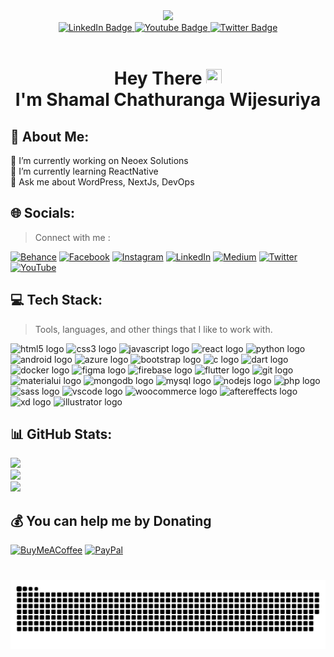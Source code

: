 <div id="header" align="center">
  <img src="https://media.giphy.com/media/M9gbBd9nbDrOTu1Mqx/giphy.gif" width="100"/>
</div>

<div id="badges" align="center">
  <a href="https://www.linkedin.com/in/stephanrz/">
    <img src="https://img.shields.io/badge/LinkedIn-blue?style=for-the-badge&logo=linkedin&logoColor=white" alt="LinkedIn Badge"/>
  </a>
  <a href="https://www.youtube.com/channel/UC0dWGLOBX4J1faAnBMv-A_A">
    <img src="https://img.shields.io/badge/YouTube-red?style=for-the-badge&logo=youtube&logoColor=white" alt="Youtube Badge"/>
  </a>
  <a href="https://twitter.com/stephan_rz">
    <img src="https://img.shields.io/badge/Twitter-blue?style=for-the-badge&logo=twitter&logoColor=white" alt="Twitter Badge"/>
  </a>
</div>

<div id="stats" align="center">
<img src="https://komarev.com/ghpvc/?username=stephan-rz&style=flat-square&color=brightgreen" alt="" align="center"/>
</div>
<h1 align="center">
 
  Hey There
  <img src="https://media.giphy.com/media/hvRJCLFzcasrR4ia7z/giphy.gif" width="25px" height="25px"/><br>
  I'm Shamal Chathuranga Wijesuriya
</h1>

## 💫 About Me:
🔭 I’m currently working on Neoex Solutions<br>🌱 I’m currently learning ReactNative<br>💬 Ask me about WordPress, NextJs, DevOps<br>


## 🌐 Socials:

> Connect with me :

[![Behance](https://img.shields.io/badge/Behance-1769ff?logo=behance&logoColor=white)](https://behance.net/shamalchathur) [![Facebook](https://img.shields.io/badge/Facebook-%231877F2.svg?logo=Facebook&logoColor=white)](https://facebook.com/stephanrz98) [![Instagram](https://img.shields.io/badge/Instagram-%23E4405F.svg?logo=Instagram&logoColor=white)](https://instagram.com/stephan_rz) [![LinkedIn](https://img.shields.io/badge/LinkedIn-%230077B5.svg?logo=linkedin&logoColor=white)](https://linkedin.com/in/stephanrz) [![Medium](https://img.shields.io/badge/Medium-12100E?logo=medium&logoColor=white)](https://medium.com/@@shamalchathuranga2) [![Twitter](https://img.shields.io/badge/Twitter-%231DA1F2.svg?logo=Twitter&logoColor=white)](https://twitter.com/stephan_rz) [![YouTube](https://img.shields.io/badge/YouTube-%23FF0000.svg?logo=YouTube&logoColor=white)](https://youtube.com/c/UC0dWGLOBX4J1faAnBMv-A_A) 

## 💻 Tech Stack:

> Tools, languages, and other things that I like to work with.

<div align="left">
  <img src="https://cdn.jsdelivr.net/gh/devicons/devicon/icons/html5/html5-original.svg" height="30" width="42" alt="html5 logo"  />
  <img src="https://cdn.jsdelivr.net/gh/devicons/devicon/icons/css3/css3-original.svg" height="30" width="42" alt="css3 logo"  />
  <img src="https://cdn.jsdelivr.net/gh/devicons/devicon/icons/javascript/javascript-original.svg" height="30" width="42" alt="javascript logo"  />
  <img src="https://cdn.jsdelivr.net/gh/devicons/devicon/icons/react/react-original.svg" height="30" width="42" alt="react logo"  />
  <img src="https://cdn.jsdelivr.net/gh/devicons/devicon/icons/python/python-original.svg" height="30" width="42" alt="python logo"  />
  <img src="https://cdn.jsdelivr.net/gh/devicons/devicon/icons/android/android-original.svg" height="30" width="42" alt="android logo"  />
  <img src="https://cdn.jsdelivr.net/gh/devicons/devicon/icons/azure/azure-original.svg" height="30" width="42" alt="azure logo"  />
  <img src="https://cdn.jsdelivr.net/gh/devicons/devicon/icons/bootstrap/bootstrap-original.svg" height="30" width="42" alt="bootstrap logo"  />
  <img src="https://cdn.jsdelivr.net/gh/devicons/devicon/icons/c/c-original.svg" height="30" width="42" alt="c logo"  />
  <img src="https://cdn.jsdelivr.net/gh/devicons/devicon/icons/dart/dart-original.svg" height="30" width="42" alt="dart logo"  />
  <img src="https://cdn.jsdelivr.net/gh/devicons/devicon/icons/docker/docker-original.svg" height="30" width="42" alt="docker logo"  />
  <img src="https://cdn.jsdelivr.net/gh/devicons/devicon/icons/figma/figma-original.svg" height="30" width="42" alt="figma logo"  />
  <img src="https://cdn.jsdelivr.net/gh/devicons/devicon/icons/firebase/firebase-plain.svg" height="30" width="42" alt="firebase logo"  />
  <img src="https://cdn.jsdelivr.net/gh/devicons/devicon/icons/flutter/flutter-original.svg" height="30" width="42" alt="flutter logo"  />
  <img src="https://cdn.jsdelivr.net/gh/devicons/devicon/icons/git/git-original.svg" height="30" width="42" alt="git logo"  />
  <img src="https://cdn.jsdelivr.net/gh/devicons/devicon/icons/materialui/materialui-original.svg" height="30" width="42" alt="materialui logo"  />
  <img src="https://cdn.jsdelivr.net/gh/devicons/devicon/icons/mongodb/mongodb-original.svg" height="30" width="42" alt="mongodb logo"  />
  <img src="https://cdn.jsdelivr.net/gh/devicons/devicon/icons/mysql/mysql-original.svg" height="30" width="42" alt="mysql logo"  />
  <img src="https://cdn.jsdelivr.net/gh/devicons/devicon/icons/nodejs/nodejs-original.svg" height="30" width="42" alt="nodejs logo"  />
  <img src="https://cdn.jsdelivr.net/gh/devicons/devicon/icons/php/php-original.svg" height="30" width="42" alt="php logo"  />
  <img src="https://cdn.jsdelivr.net/gh/devicons/devicon/icons/sass/sass-original.svg" height="30" width="42" alt="sass logo"  />
  <img src="https://cdn.jsdelivr.net/gh/devicons/devicon/icons/vscode/vscode-original.svg" height="30" width="42" alt="vscode logo"  />
  <img src="https://cdn.jsdelivr.net/gh/devicons/devicon/icons/woocommerce/woocommerce-original.svg" height="30" width="42" alt="woocommerce logo"  />
  <img src="https://cdn.jsdelivr.net/gh/devicons/devicon/icons/aftereffects/aftereffects-original.svg" height="30" width="42" alt="aftereffects logo"  />
  <img src="https://cdn.jsdelivr.net/gh/devicons/devicon/icons/xd/xd-plain.svg" height="30" width="42" alt="xd logo"  />
  <img src="https://cdn.jsdelivr.net/gh/devicons/devicon/icons/illustrator/illustrator-plain.svg" height="30" width="42" alt="illustrator logo"  />
</div>

###


## 📊 GitHub Stats:
![](https://github-readme-stats.vercel.app/api?username=stephan-rz&theme=dark&hide_border=false&include_all_commits=true&count_private=true)<br/>
![](https://github-readme-streak-stats.herokuapp.com/?user=stephan-rz&theme=dark&hide_border=false)<br/>
![](https://github-readme-stats.vercel.app/api/top-langs/?username=stephan-rz&theme=dark&hide_border=false&include_all_commits=true&count_private=true&layout=compact)


  ## 💰 You can help me by Donating
  [![BuyMeACoffee](https://img.shields.io/badge/Buy%20Me%20a%20Coffee-ffdd00?style=for-the-badge&logo=buy-me-a-coffee&logoColor=black)](https://buymeacoffee.com/shamal) [![PayPal](https://img.shields.io/badge/PayPal-00457C?style=for-the-badge&logo=paypal&logoColor=white)](https://paypal.me/shamal98) 





###

<br clear="both">

<img src="https://github.com/stephan-rz/stephan-rz/blob/output/snake.svg" alt="Snake animation" />

###








